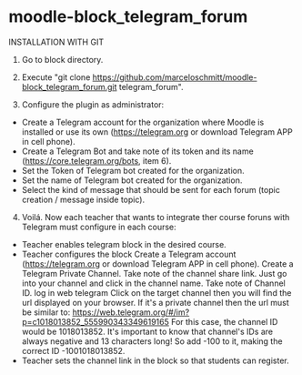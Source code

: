 # moodle-block_telegram_forum

INSTALLATION WITH GIT

1) Go to block directory.

2) Execute "git clone https://github.com/marceloschmitt/moodle-block_telegram_forum.git telegram_forum".

3) Configure the plugin as administrator:
  - Create a Telegram account for the organization where Moodle is installed or use its own (https://telegram.org or download Telegram APP in cell phone).
  - Create a Telegram Bot and take note of its token and its name  (https://core.telegram.org/bots, item 6).
  - Set the Token of Telegram bot created for the organization.
  - Set the name of Telegram bot created for the organization.
  - Select the kind of message that should be sent for each forum (topic creation / message inside topic).

4) Voilá. Now each teacher that wants to integrate ther course foruns with Telegram must configure in each course:
  - Teacher enables telegram block in the desired course.
  - Teacher configures the block
    Create a Telegram account (https://telegram.org or download Telegram APP in cell phone).
    Create a Telegram Private Channel.
    Take note of the channel share link. Just go into your channel and click in the channel name.
    Take note of Channel ID.
        log in web telegram
        Click on the target channel then you will find the url displayed on your browser.
        If it's a private channel then the url must be similar to:
        https://web.telegram.org/#/im?p=c1018013852_555990343349619165
        For this case, the channel ID would be 1018013852.
        It's important to know that channel's IDs are always negative and 13 characters long!
        So add -100 to it, making the correct ID -1001018013852.
 - Teacher sets the channel link in the block so that students can register.

